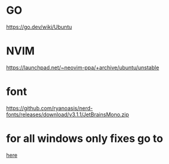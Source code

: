 # GO
https://go.dev/wiki/Ubuntu

# NVIM
https://launchpad.net/~neovim-ppa/+archive/ubuntu/unstable

# font
https://github.com/ryanoasis/nerd-fonts/releases/download/v3.1.1/JetBrainsMono.zip

# for all windows only fixes go to
[here](https://github.com/m8-XD/config_files/blob/main/windows.md)
